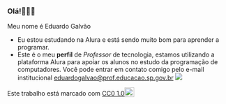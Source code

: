 ### Olá!🧑‍🤝‍🧑
Meu nome é Eduardo Galvão
- Eu estou estudando na Alura e está sendo muito bom para aprender a programar.
- Este é o meu **perfil** de _Professor_ de tecnologia, estamos utilizando a plataforma Alura para apoiar os alunos no estudo da programação de computadores.
Você pode entrar em contato comigo pelo e-mail institucional eduardogalvao@prof.educacao.sp.gov.br
![](link)
<p xmlns:cc="http://creativecommons.org/ns#" >Este trabalho está marcado com <a href="https://creativecommons.org/publicdomain/zero/1.0/?ref=chooser-v1" target="_blank" rel="license noopener noreferrer" style="display:inline-block;" >CC0 1.0<img style="altura:22px!importante; margem-esquerda: 3px; vertical-align:text-bottom;" src="https://mirrors.creativecommons.org/presskit/icons/cc.svg?ref=chooser-v1" alt=""><img style="height:22px!important; margem-esquerda: 3px; vertical-align:text-bottom;" src="https://mirrors.creativecommons.org/presskit/icons/zero.svg?ref=chooser-v1" alt=""></a></p>
